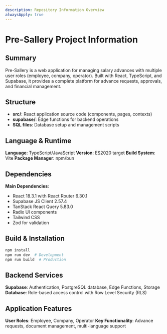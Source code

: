 ```yaml
---
description: Repository Information Overview
alwaysApply: true
---
```


# Pre-Sallery Project Information

## Summary
Pre-Sallery is a web application for managing salary advances with multiple user roles (employee, company, operator). Built with React, TypeScript, and Supabase, it provides a complete platform for advance requests, approvals, and financial management.

## Structure
- **src/**: React application source code (components, pages, contexts)
- **supabase/**: Edge functions for backend operations
- **SQL files**: Database setup and management scripts

## Language & Runtime
**Language**: TypeScript/JavaScript
**Version**: ES2020 target
**Build System**: Vite
**Package Manager**: npm/bun

## Dependencies
**Main Dependencies**:
- React 18.3.1 with React Router 6.30.1
- Supabase JS Client 2.57.4
- TanStack React Query 5.83.0
- Radix UI components
- Tailwind CSS
- Zod for validation

## Build & Installation
```bash
npm install
npm run dev  # Development
npm run build  # Production
```

## Backend Services
**Supabase**: Authentication, PostgreSQL database, Edge Functions, Storage
**Database**: Role-based access control with Row Level Security (RLS)

## Application Features
**User Roles**: Employee, Company, Operator
**Key Functionality**: Advance requests, document management, multi-language support
